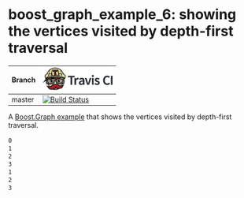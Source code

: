 # boost_graph_example_6: showing the vertices visited by depth-first traversal

Branch|[![Travis CI logo](TravisCI.png)](https://travis-ci.org)
---|---
master|[![Build Status](https://travis-ci.org/richelbilderbeek/boost_graph_example_6.svg?branch=master)](https://travis-ci.org/richelbilderbeek/boost_graph_example_6)

A [Boost.Graph example](https://github.com/richelbilderbeek/boost_graph_examples) 
that shows the vertices visited by depth-first traversal.

```
0
1
2
3
1
2
3
```
